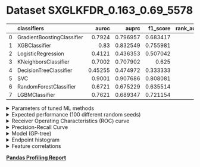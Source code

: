 # Dataset SXGLKFDR_0.163_0.69_5578

|    | classifiers                |   auroc |    auprc |   f1_score |   rank_auroc |   rank_auprc |   rank_f1 |
|---:|:---------------------------|--------:|---------:|-----------:|-------------:|-------------:|----------:|
|  0 | GradientBoostingClassifier | 0.7924  | 0.796957 |   0.683417 |            3 |            3 |         4 |
|  1 | XGBClassifier              | 0.83    | 0.832549 |   0.755981 |            2 |            2 |         2 |
|  2 | LogisticRegression         | 0.4121  | 0.436353 |   0.507042 |            8 |            8 |         7 |
|  3 | KNeighborsClassifier       | 0.7002  | 0.707902 |   0.625    |            5 |            4 |         6 |
|  4 | DecisionTreeClassifier     | 0.45255 | 0.474972 |   0.333333 |            7 |            7 |         8 |
|  5 | SVC                        | 0.9001  | 0.907686 |   0.808081 |            1 |            1 |         1 |
|  6 | RandomForestClassifier     | 0.6721  | 0.675229 |   0.635514 |            6 |            6 |         5 |
|  7 | LGBMClassifier             | 0.7621  | 0.689347 |   0.721154 |            4 |            5 |         3 |


<details>
<summary>Parameters of tuned ML methods</summary>


```
GradientBoostingClassifier(ccp_alpha=0.0, criterion='friedman_mse', init=None,
                           learning_rate=0.3374370511235407, loss='exponential',
                           max_depth=8, max_features=None, max_leaf_nodes=None,
                           min_impurity_decrease=0.0, min_impurity_split=None,
                           min_samples_leaf=10, min_samples_split=2,
                           min_weight_fraction_leaf=0.0, n_estimators=100,
                           n_iter_no_change=20, presort='deprecated',
                           random_state=5578, subsample=1.0, tol=1e-07,
                           validation_fraction=0.01, verbose=0,
                           warm_start=False)
XGBClassifier(alpha=1.3187934485360546e-05, base_score=0.5, booster='gbtree',
              colsample_bylevel=1, colsample_bynode=1, colsample_bytree=1,
              eta=0.7127550854382081, eval_metric='logloss', gamma=0.0,
              gpu_id=-1, importance_type='gain', interaction_constraints=None,
              learning_rate=0.712755084, max_delta_step=0, max_depth=8,
              min_child_weight=1, missing=nan, monotone_constraints=None,
              n_estimators=93, n_jobs=0, num_parallel_tree=1,
              objective='binary:logistic', random_state=5578,
              reg_alpha=1.31879342e-05, reg_lambda=9.041757120219527,
              scale_pos_weight=1, subsample=1, tree_method=None,
              validate_parameters=False, verbosity=None)
LogisticRegression(C=0.0007069332604796826, class_weight=None, dual=False,
                   fit_intercept=True, intercept_scaling=1, l1_ratio=None,
                   max_iter=100, multi_class='auto', n_jobs=None, penalty='l2',
                   random_state=5578, solver='sag', tol=0.0001, verbose=0,
                   warm_start=False)
KNeighborsClassifier(algorithm='auto', leaf_size=30, metric='euclidean',
                     metric_params=None, n_jobs=None, n_neighbors=24, p=3,
                     weights='distance')
DecisionTreeClassifier(ccp_alpha=0.0, class_weight=None, criterion='entropy',
                       max_depth=10, max_features=None, max_leaf_nodes=None,
                       min_impurity_decrease=0.0, min_impurity_split=None,
                       min_samples_leaf=7, min_samples_split=3,
                       min_weight_fraction_leaf=0.0, presort='deprecated',
                       random_state=5578, splitter='best')
SVC(C=253.28796694818027, break_ties=False, cache_size=200, class_weight=None,
    coef0=0.0, decision_function_shape='ovr', degree=3, gamma='auto',
    kernel='poly', max_iter=-1, probability=True, random_state=5578,
    shrinking=True, tol=0.0004415410179212527, verbose=False)
RandomForestClassifier(bootstrap=True, ccp_alpha=0.0, class_weight=None,
                       criterion='gini', max_depth=10, max_features=None,
                       max_leaf_nodes=None, max_samples=None,
                       min_impurity_decrease=0.0, min_impurity_split=None,
                       min_samples_leaf=3, min_samples_split=5,
                       min_weight_fraction_leaf=0.0, n_estimators=58,
                       n_jobs=None, oob_score=False, random_state=5578,
                       verbose=0, warm_start=False)
LGBMClassifier(boosting_type='gbdt', class_weight=None, colsample_bytree=1.0,
               importance_type='split', learning_rate=0.1, max_depth=8,
               metric='binary_logloss', min_child_samples=20,
               min_child_weight=0.001, min_split_gain=0.0, n_estimators=100,
               n_jobs=-1, num_leaves=55, objective='binary', random_state=5578,
               reg_alpha=0.0, reg_lambda=0.0, silent=True, subsample=1.0,
               subsample_for_bin=200000, subsample_freq=0)
```

</details>

<details>
<summary>Expected performance (100 different random seeds)</summary>
<img src='SXGLKFDR_0.163_0.69_5578-box.svg' width=40% />
</details>

<details>
<summary>Receiver Operating Characteristics (ROC) curve</summary>
<img src='SXGLKFDR_0.163_0.69_5578-roc.svg' width=40% />
</details>

<details>
<summary>Precision-Recall Curve</summary>
<img src='SXGLKFDR_0.163_0.69_5578-prc.svg' width=40% />
</details>

<details>
<summary>Model (GP-tree)</summary>
<img src='SXGLKFDR_0.163_0.69_5578-model.svg' height=10% />
</details>

<details>
<summary>Endpoint histogram</summary>
<img src='SXGLKFDR_0.163_0.69_5578-endpoint.svg' width=40% />
</details>

<details>
<summary>Feature correlations</summary>
<img src='SXGLKFDR_0.163_0.69_5578-corr.svg' width=40% />
</details>

[**Pandas Profiling Report**](https://epistasislab.github.io/digen/profile/SXGLKFDR_0.163_0.69_5578.html)